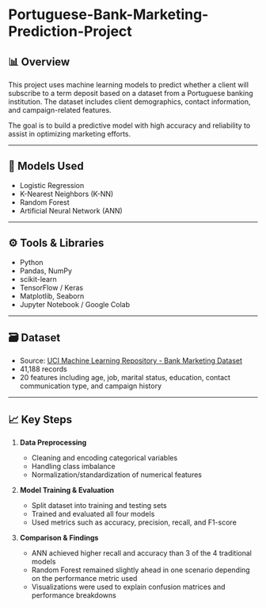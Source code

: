 # Portuguese-Bank-Marketing-Prediction-Project

## 📊 Overview

This project uses machine learning models to predict whether a client will subscribe to a term deposit based on a dataset from a Portuguese banking institution. The dataset includes client demographics, contact information, and campaign-related features.

The goal is to build a predictive model with high accuracy and reliability to assist in optimizing marketing efforts.

---

## 🧠 Models Used

- Logistic Regression
- K-Nearest Neighbors (K-NN)
- Random Forest
- Artificial Neural Network (ANN)

---

## ⚙️ Tools & Libraries

- Python
- Pandas, NumPy
- scikit-learn
- TensorFlow / Keras
- Matplotlib, Seaborn
- Jupyter Notebook / Google Colab

---

## 🗃️ Dataset

- Source: [UCI Machine Learning Repository - Bank Marketing Dataset](https://archive.ics.uci.edu/ml/datasets/Bank+Marketing)
- 41,188 records
- 20 features including age, job, marital status, education, contact communication type, and campaign history

---

## 📈 Key Steps

1. **Data Preprocessing**
   - Cleaning and encoding categorical variables
   - Handling class imbalance
   - Normalization/standardization of numerical features

2. **Model Training & Evaluation**
   - Split dataset into training and testing sets
   - Trained and evaluated all four models
   - Used metrics such as accuracy, precision, recall, and F1-score

3. **Comparison & Findings**
   - ANN achieved higher recall and accuracy than 3 of the 4 traditional models
   - Random Forest remained slightly ahead in one scenario depending on the performance metric used
   - Visualizations were used to explain confusion matrices and performance breakdowns
